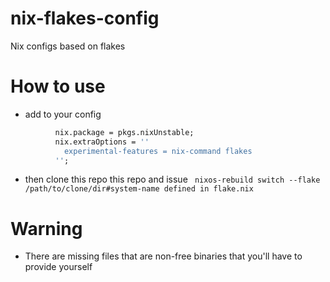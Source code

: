# nix-flakes-config
Nix configs based on flakes


# How to use
- add to your config
```nix
          nix.package = pkgs.nixUnstable;
          nix.extraOptions = ''
            experimental-features = nix-command flakes
          '';
 ```
- then clone this repo this repo and issue 
``` nixos-rebuild switch --flake /path/to/clone/dir#system-name defined in flake.nix```

# Warning
- There are missing files that are non-free binaries that you'll have to provide yourself
